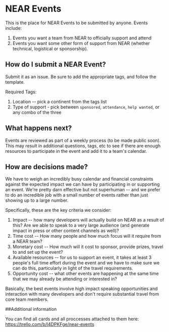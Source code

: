 # NEAR Events
This is the place for NEAR Events to be submitted by anyone.  Events include:

1. Events you want a team from NEAR to officially support and attend
2. Events you want some other form of support from NEAR (whether technical, logistical or sponsorship).
    
    
## How do I submit a NEAR Event?
Submit it as an issue. Be sure to add the appropriate tags, and follow the template.

Required Tags:
1. Location -- pick a continent from the tags list
2. Type of support - pick between `sponsored`, `attendance`, `help wanted`, or any combo of the three

## What happens next?

Events are reviewed as part of a weekly process (to be made public soon).  This may result in additional questions, tags, etc to see if there are enough resources to participate in the event and add it to a team's calendar.
    
## How are decisions made?

We have to weigh an incredibly busy calendar and financial constraints against the expected impact we can have by participating in or supporting an event.  We're pretty darn effective but not superhuman -- and we prefer to do an incredible job with a small number of events rather than just showing up to a large number.

Specifically, these are the key criteria we consider:

1. Impact -- how many developers will actually build on NEAR as a result of this?  Are we able to speak to a very large audience (and generate impact in press or other content channels as well)?
2. Time cost -- How many people and how much focus will it require from a NEAR team?
3. Monetary cost -- How much will it cost to sponsor, provide prizes, travel to and set up the event?
4. Available resources -- for us to support an event, it takes at least 3 people's full time effort during the event and we have to make sure we can do this, particularly in light of the travel requirements.
5. Opportunity cost -- what other events are happening at the same time that we may already be attending or interested in?

Basically, the best events involve high impact speaking opportunities and interaction with many developers and don't require substantial travel from core team members.


##Additional information

You can find all cards and all proccesses attached to them here: https://trello.com/b/l4DPKFge/near-events

